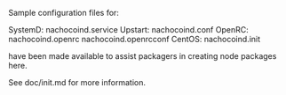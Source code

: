 Sample configuration files for:

SystemD: nachocoind.service
Upstart: nachocoind.conf
OpenRC:  nachocoind.openrc
         nachocoind.openrcconf
CentOS:  nachocoind.init

have been made available to assist packagers in creating node packages here.

See doc/init.md for more information.
